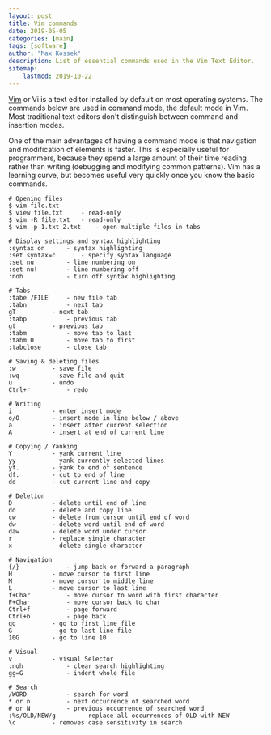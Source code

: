 ```yaml
---
layout: post
title: Vim commands
date: 2019-05-05
categories: [main]
tags: [software]
author: "Max Kossek"
description: List of essential commands used in the Vim Text Editor.
sitemap:
    lastmod: 2019-10-22
---
```


<a href="https://www.vim.org/" target="_blank" rel="noopener">Vim</a> or Vi is a text editor installed by default on most operating systems. The commands below are used in command mode, the default mode in Vim. Most traditional text editors don't distinguish between command and insertion modes. 

One of the main advantages of having a command mode is that navigation and modification of elements is faster. This is especially useful for programmers, because they spend a large amount of their time reading rather than writing (debugging and modifying common patterns). Vim has a learning curve, but becomes useful very quickly once you know the basic commands.

```
# Opening files
$ vim file.txt
$ view file.txt		- read-only
$ vim -R file.txt	- read-only
$ vim -p 1.txt 2.txt	- open multiple files in tabs

# Display settings and syntax highlighting
:syntax on		- syntax highlighting
:set syntax=c		- specify syntax language
:set nu			- line numbering on
:set nu!		- line numbering off
:noh			- turn off syntax highlighting

# Tabs
:tabe /FILE		- new file tab
:tabn			- next tab
gT			- next tab
:tabp			- previous tab
gt			- previous tab
:tabm			- move tab to last
:tabm 0			- move tab to first
:tabclose		- close tab

# Saving & deleting files
:w			- save file
:wq			- save file and quit
u			- undo
Ctrl+r			- redo

# Writing
i			- enter insert mode
o/O			- insert mode in line below / above
a			- insert after current selection
A			- insert at end of current line

# Copying / Yanking
Y			- yank current line
yy			- yank currently selected lines
yf.			- yank to end of sentence
df.			- cut to end of line
dd			- cut current line and copy

# Deletion
D			- delete until end of line
dd			- delete and copy line
cw			- delete from cursor until end of word
dw			- delete word until end of word 
daw			- delete word under cursor
r			- replace single character
x			- delete single character

# Navigation
{/} 			- jump back or forward a paragraph
H			- move cursor to first line
M			- move cursor to middle line
L			- move cursor to last line
f+Char			- move cursor to word with first character
F+Char			- move cursor back to char
Ctrl+f			- page forward
Ctrl+b			- page back
gg			- go to first line file
G			- go to last line file
10G			- go to line 10

# Visual
v			- visual Selector
:noh			- clear search highlighting
gg=G			- indent whole file

# Search
/WORD			- search for word
* or n			- next occurrence of searched word
# or N			- previous occurrence of searched word
:%s/OLD/NEW/g		- replace all occurrences of OLD with NEW
\c			- removes case sensitivity in search
```